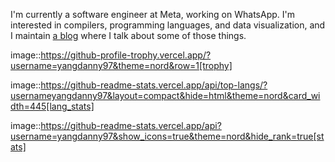 I'm currently a software engineer at Meta, working on WhatsApp. I'm interested in compilers, programming languages, and data visualization, and I maintain [a blog](https://yangdanny97.github.io) where I talk about some of those things.

image::https://github-profile-trophy.vercel.app/?username=yangdanny97&theme=nord&row=1[trophy]

image::https://github-readme-stats.vercel.app/api/top-langs/?usernameyangdanny97&layout=compact&hide=html&theme=nord&card_width=445[lang_stats]

image::https://github-readme-stats.vercel.app/api?username=yangdanny97&show_icons=true&theme=nord&hide_rank=true[stats]
